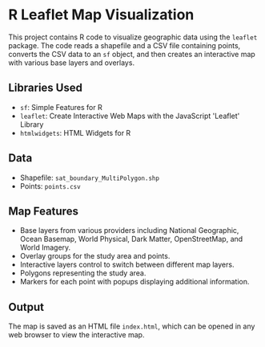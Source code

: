 # R Leaflet Map Visualization

This project contains R code to visualize geographic data using the `leaflet` package. The code reads a shapefile and a CSV file containing points, converts the CSV data to an `sf` object, and then creates an interactive map with various base layers and overlays.

## Libraries Used
- `sf`: Simple Features for R
- `leaflet`: Create Interactive Web Maps with the JavaScript 'Leaflet' Library
- `htmlwidgets`: HTML Widgets for R

## Data
- Shapefile: `sat_boundary_MultiPolygon.shp`
- Points: `points.csv`

## Map Features
- Base layers from various providers including National Geographic, Ocean Basemap, World Physical, Dark Matter, OpenStreetMap, and World Imagery.
- Overlay groups for the study area and points.
- Interactive layers control to switch between different map layers.
- Polygons representing the study area.
- Markers for each point with popups displaying additional information.

## Output
The map is saved as an HTML file `index.html`, which can be opened in any web browser to view the interactive map.

